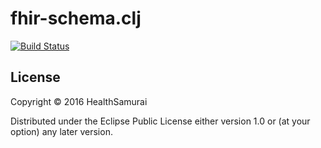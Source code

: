 # fhir-schema.clj

[![Build Status](https://travis-ci.org/niquola/fhir-schema.clj.svg?branch=master)](https://travis-ci.org/niquola/fhir-schema.clj)


## License

Copyright © 2016 HealthSamurai

Distributed under the Eclipse Public License either version 1.0 or (at
your option) any later version.
